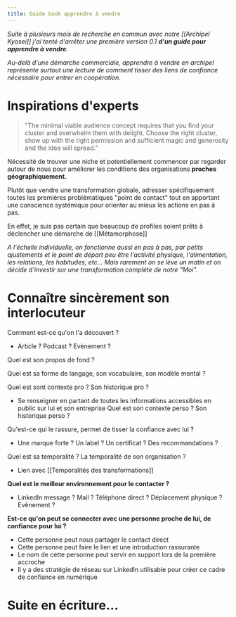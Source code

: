 ```yaml
---
title: Guide book apprendre à vendre
---
```


*Suite à plusieurs mois de recherche en commun avec notre [[Archipel Kyosei]] j'ai tenté d'arrêter une première version 0.1 **d'un guide pour apprendre à vendre**.*

*Au-delà d'une démarche commerciale, apprendre à vendre en archipel représente surtout une lecture de comment tisser des liens de confiance nécessaire pour entrer en coopération.*


# Inspirations d'experts
> "The minimal viable audience concept requires that you find your cluster and overwhelm them with delight. Choose the right cluster, show up with the right permission and sufficient magic and generosity and the idea will spread."

Nécessité de trouver une niche et potentiellement commencer par regarder autour de nous pour améliorer les conditions des organisations **proches géographiquement.**

Plutôt que vendre une transformation globale, adresser spécifiquement toutes les premières problématiques "point de contact" tout en apportant une conscience systémique pour orienter au mieux les actions en pas à pas.

En effet, je suis pas certain que beaucoup de profiles soient prêts à déclencher une démarche de [[Métamorphose]]
 
*A l'échelle individuelle, on fonctionne aussi en pas à pas, par petits ajustements et le point de départ peu être l'activité physique, l'alimentation, les relations, les habitudes, etc... Mais rarement on se lève un matin et on décide d'investir sur une transformation complète de notre "Moi".*

# Connaître sincèrement son interlocuteur
Comment est-ce qu'on l'a découvert ? 
- Article ? Podcast ? Evènement ?
	
Quel est son propos de fond ?

Quel est sa forme de langage, son vocabulaire, son modèle mental ?

Quel est sont contexte pro ? Son historique pro ? 
- Se renseigner en partant de toutes les informations accessibles en public sur lui et son entreprise
Quel est son contexte perso ? Son historique perso ?

Qu'est-ce qui le rassure, permet de tisser la confiance avec lui ?
- Une marque forte ? Un label ? Un certificat ? Des recommandations ?


Quel est sa temporalité ? La temporalité de son organisation ?
- Lien avec [[Temporalités des transformations]]
	
**Quel est le meilleur environnement pour le contacter ?**
- LinkedIn message ? Mail ? Téléphone direct ? Déplacement physique ? Evènement ?


**Est-ce qu'on peut se connecter avec une personne proche de lui, de confiance pour lui ?**
- Cette personne peut nous partager le contact direct
- Cette personne peut faire le lien et une introduction rassurante
- Le nom de cette personne peut servir en support lors de la première accroche
- Il y a des stratégie de réseau sur LinkedIn utilisable pour créer ce cadre de confiance en numérique

# Suite en écriture...